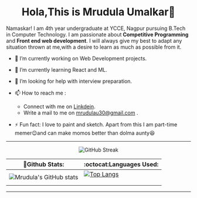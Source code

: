 # <div align="center" font-size="24px">Hola,This is Mrudula Umalkar👋</div>
 
 Namaskar! I am 4th year undergraduate at YCCE, Nagpur pursuing B.Tech in Computer Technology. I am passionate about<b> Competitive Programming</b> and <b>Front end web development</b>. I will always give my best to adapt any situation thrown at me,with a desire to learn as much as possible from it.

 - 🔭 I’m currently working on Web Development projects.
 - 🌱 I’m currently learning React and ML.
 - 🤔 I’m looking for help with interview preparation.
 - 📫 How to reach me : 
     - Connect with me on  <a href="https://www.linkedin.com/in/mrudula-umalkar-9baa9b194/">Linkdein</a>.
     - Write a mail to me on mrudulau30@gmail.com .
  
- ⚡ Fun fact: I love to paint and sketch. Apart from this I am part-time memer😉and can make momos better than dolma aunty😆
---------------------------------------------------------------------------------------------------------------------
<p align="center"><img src="https://github-readme-streak-stats.herokuapp.com?user=Mrudulau30&theme=highcontrast" alt="GitHub Streak" />

:trident:Github Stats: | :octocat:Languages Used:
------------- | -------------
![Mrudula's GitHub stats](https://github-readme-stats.vercel.app/api?username=Mrudulau30&show_icons=true&theme=great-gatsby) | [![Top Langs](https://github-readme-stats.vercel.app/api/top-langs/?username=Mrudulau30)](https://github.com/Mrudulau30/github-readme-stats)</p>
 -------------------------------------------------------------------------------------------------------------------------
<!--  <p align="center">Connect Here
  
  <a href="https://www.linkedin.com/in/mrudula-umalkar-9baa9b194/"><img height="50" src="https://th.bing.com/th/id/OIP.fq-vNiPeilsMeWtp_qdjSwHaHa?w=173&h=180&c=7&o=5&dpr=1.25&pid=1.7"> </a>
  <a href=""><img height="50" src="https://th.bing.com/th/id/OIP.sBEMc0A9CIBQ7wuyeLWXDQHaHa?w=188&h=188&c=7&o=5&dpr=1.25&pid=1.7"></a>
 -->



